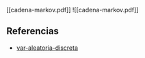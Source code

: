 [[cadena-markov.pdf]]
![[cadena-markov.pdf]]

## Referencias
- [var-aleatoria-discreta](./var-aleatoria-discreta.md)
